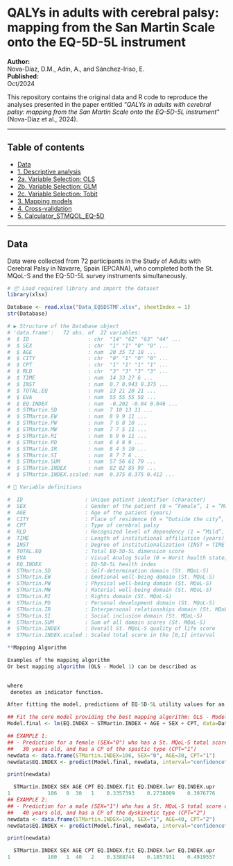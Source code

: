 # QALYs in adults with cerebral palsy: mapping from the San Martin Scale onto the EQ-5D-5L instrument

**Author:**  
Nova-Díaz, D.M., Adin, A., and Sánchez-Iriso, E.  
**Published:**  
Oct/2024

This repository contains the original data and R code to reproduce the analyses presented in the paper entitled *"QALYs in adults with cerebral palsy: mapping from the San Martin Scale onto the EQ-5D-5L instrument"* (Nova-Díaz et al., 2024).

---

## Table of contents
- [Data](https://github.com/Diana-MND1996/QALYS-in-Adults-with-Cerebral-Palsy/blob/c898a0085bd49a6c8c11fcc93808cdd22c5aed8a/Data_EQ5DSTMF.Rdata)
- [1. Descriptive analysis](https://github.com/Diana-MND1996/QALYS-in-Adults-with-Cerebral-Palsy/blob/842cff6a10deef26277e7dd7961540bb45c62023/1_DescriptiveAnalysis.R)
- [2a. Variable Selection: OLS](https://github.com/Diana-MND1996/QALYS-in-Adults-with-Cerebral-Palsy/blob/842cff6a10deef26277e7dd7961540bb45c62023/2a_VariableSelection_OLS.R)
- [2b. Variable Selection: GLM](https://github.com/Diana-MND1996/QALYS-in-Adults-with-Cerebral-Palsy/blob/842cff6a10deef26277e7dd7961540bb45c62023/2b_VariableSelection_GLM.R)
- [2c. Variable Selection: Tobit](https://github.com/Diana-MND1996/QALYS-in-Adults-with-Cerebral-Palsy/blob/842cff6a10deef26277e7dd7961540bb45c62023/2c_VariableSelection_Tobit.R)
- [3. Mapping models](https://github.com/Diana-MND1996/QALYS-in-Adults-with-Cerebral-Palsy/blob/842cff6a10deef26277e7dd7961540bb45c62023/3_Mapping.R)
- [4. Cross-validation](https://github.com/Diana-MND1996/QALYS-in-Adults-with-Cerebral-Palsy/blob/842cff6a10deef26277e7dd7961540bb45c62023/4_CrossValidation.R)
- [5. Calculator_STMQOL_EQ-5D](https://github.com/Diana-MND1996/QALYS-in-Adults-with-Cerebral-Palsy/blob/61bcd1cc2aa1d92947ac8ae955857d70ad5d587c/Calculator_STMQOL_EQ-5D.xlsm)

---

## Data

Data were collected from 72 participants in the Study of Adults with Cerebral Palsy in Navarre, Spain (EPCANA), who completed both the St. MQoL-S and the EQ-5D-5L survey instruments simultaneously.

```r
# 📦 Load required library and import the dataset
library(xlsx)

Database <- read.xlsx("Data_EQ5DSTMF.xlsx", sheetIndex = 1)
str(Database)

# ▶️ Structure of the Database object
# 'data.frame':   72 obs. of  22 variables:
#  $ ID                   : chr  "14" "62" "63" "44" ...
#  $ SEX                  : chr  "1" "1" "0" "0" ...
#  $ AGE                  : num  20 35 72 18 ...
#  $ CITY                 : chr  "0" "1" "0" "0" ...
#  $ CPT                  : chr  "1" "1" "1" "1" ...
#  $ RLD                  : chr  "3" "3" "3" "3" ...
#  $ TIME                 : num  14 33 27 6 ...
#  $ INST                 : num  0.7 0.943 0.375 ...
#  $ TOTAL.EQ             : num  23 21 20 21 ...
#  $ EVA                  : num  55 55 55 58 ...
#  $ EQ.INDEX             : num  -0.202 -0.04 0.046 ...
#  $ STMartin.SD          : num  7 10 13 11 ...
#  $ STMartin.EW          : num  8 9 9 11 ...
#  $ STMartin.PW          : num  7 6 8 10 ...
#  $ STMartin.MW          : num  7 7 5 11 ...
#  $ STMartin.RI          : num  6 9 6 11 ...
#  $ STMartin.PD          : num  6 4 8 9 ...
#  $ STMartin.IR          : num  8 4 5 10 ...
#  $ STMartin.SI          : num  8 7 7 6 ...
#  $ STMartin.SUM         : num  57 56 61 79 ...
#  $ STMartin.INDEX       : num  82 82 85 99 ...
#  $ STMartin.INDEX.scaled: num  0.375 0.375 0.412 ...

# 🧾 Variable definitions

#  ID                    : Unique patient identifier (character)
#  SEX                   : Gender of the patient (0 = “Female”, 1 = “Male”)
#  AGE                   : Age of the patient (years)
#  CITY                  : Place of residence (0 = “Outside the city”, 1 = “Inside the city”)
#  CPT                   : Type of cerebral palsy
#  RLD                   : Recognized level of dependency (1 = “Mild”, 2 = “Moderate”, 3 = “Severe”)
#  TIME                  : Length of institutional affiliation (years)
#  INST                  : Degree of institutionalization (INST = TIME / AGE)
#  TOTAL.EQ              : Total EQ-5D-5L dimension score
#  EVA                   : Visual Analog Scale (0 = Worst health state, 100 = Best health state)
#  EQ.INDEX              : EQ-5D-5L health index
#  STMartin.SD           : Self-determination domain (St. MQoL-S)
#  STMartin.EW           : Emotional well-being domain (St. MQoL-S)
#  STMartin.PW           : Physical well-being domain (St. MQoL-S)
#  STMartin.MW           : Material well-being domain (St. MQoL-S)
#  STMartin.RI           : Rights domain (St. MQoL-S)
#  STMartin.PD           : Personal development domain (St. MQoL-S)
#  STMartin.IR           : Interpersonal relationships domain (St. MQoL-S)
#  STMartin.SI           : Social inclusion domain (St. MQoL-S)
#  STMartin.SUM          : Sum of all domain scores (St. MQoL-S)
#  STMartin.INDEX        : Overall St. MQoL-S quality of life score
#  STMartin.INDEX.scaled : Scaled total score in the [0,1] interval

**Mapping Algorithm

Examples of the mapping algorithm
Or best mapping algorithm (OLS - Model 1) can be described as

 
where 
 denotes an indicator function.

After fitting the model, predictions of EQ-5D-5L utility values for an adult person with cerebral palsy can be obtained as follows:

## Fit the core model providing the best mapping algorithm: OLS - Model 1 ##
Model.final <- lm(EQ.INDEX ~ STMartin.INDEX + AGE + SEX + CPT, data=Database)

## EXAMPLE 1:
## - Prediction for a female (SEX="0") who has a St. MQoL-S total score of 106,
##   30 years old, and has a CP of the spastic type (CPT="1")
newdata <- data.frame(STMartin.INDEX=106, SEX="0", AGE=30, CPT="1")
newdata$EQ.INDEX <- predict(Model.final, newdata, interval="confidence")

print(newdata)

  STMartin.INDEX SEX AGE CPT EQ.INDEX.fit EQ.INDEX.lwr EQ.INDEX.upr
1            106   0  30   1    0.3357393    0.2738009    0.3976776
## EXAMPLE 2:
## - Prediction for a male (SEX="1") who has a St. MQoL-S total score of 100,
##   40 years old, and has a CP of the dyskinetic type (CPT="2")
newdata <- data.frame(STMartin.INDEX=100, SEX="1", AGE=40, CPT="2")
newdata$EQ.INDEX <- predict(Model.final, newdata, interval="confidence")

print(newdata)

  STMartin.INDEX SEX AGE CPT EQ.INDEX.fit EQ.INDEX.lwr EQ.INDEX.upr
1            100   1  40   2    0.3388744    0.1857931    0.4919557
